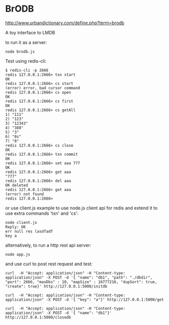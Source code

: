 BrODB
=====

http://www.urbandictionary.com/define.php?term=brodb

A toy interface to LMDB

to run it as a server:

    node brodb.js

Test using redis-cli:

    $ redis-cli -p 2666
    redis 127.0.0.1:2666> txn start
    OK
    redis 127.0.0.1:2666> cs start
    (error) error, bad cursor command
    redis 127.0.0.1:2666> cs open
    OK
    redis 127.0.0.1:2666> cs first
    OK
    redis 127.0.0.1:2666> cs getAll
    1) "111"
    2) "123"
    3) "12343"
    4) "388"
    5) "3"
    6) "8s"
    7) "8"
    redis 127.0.0.1:2666> cs close
    OK
    redis 127.0.0.1:2666> txn commit
    OK
    redis 127.0.0.1:2666> set aaa 777
    OK
    redis 127.0.0.1:2666> get aaa
    "777"
    redis 127.0.0.1:2666> del aaa
    OK deleted
    redis 127.0.0.1:2666> get aaa
    (error) not found
    redis 127.0.0.1:2666> 

or use client.js example to use node.js client api for redis and extend it to use extra commands 'txn' and 'cs':

    node client.js 
    Reply: OK
    err null res lasdfadf
    key a

alternatively, to run a http rest api server:

    node app.js

and use curl to post rest request and test:

    curl  -H "Accept: application/json" -H "Content-type: application/json" -X POST -d '{ "name": "db1", "path": "./dbdir", "port": 2666, "maxDbs" : 10, "mapSize" : 16777216, "dupSort": true, "create": true}' http://127.0.0.1:5000/initdb

    curl  -H "Accept: application/json" -H "Content-type: application/json" -X POST -d '{ "key": "a"}' http://127.0.0.1:5000/get

    curl  -H "Accept: application/json" -H "Content-type: application/json" -X POST -d '{ "name": "db1"}' http://127.0.0.1:5000/closedb
